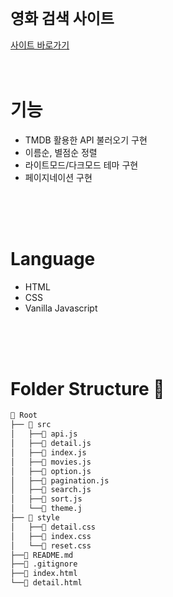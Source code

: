 ## <h1 style="font-size:24px;" >영화 검색 사이트</h1>
[사이트 바로가기](https://erinmzo.github.io/sparta-movie/)
<br>
<br>
<br>

# 기능

- TMDB 활용한 API 불러오기 구현
- 이름순, 별점순 정렬
- 라이트모드/다크모드 테마 구현
- 페이지네이션 구현

<br>
<br>
<br>

# Language

- HTML
- CSS
- Vanilla Javascript

<br>
<br>
<br>

# Folder Structure 📂

```bash
📂 Root
├── 📂 src
│   ├──📄 api.js
│   ├──📄 detail.js
│   ├──📄 index.js
│   ├──📄 movies.js
│   ├──📄 option.js
│   ├──📄 pagination.js
│   ├──📄 search.js
│   ├──📄 sort.js
│   └──📄 theme.j
├── 📂 style
│   ├──📄 detail.css
│   ├──📄 index.css
│   └──📄 reset.css
├──📄 README.md
├──📄 .gitignore
├──📄 index.html
└──📄 detail.html

```

<br>
<br>
<br>
